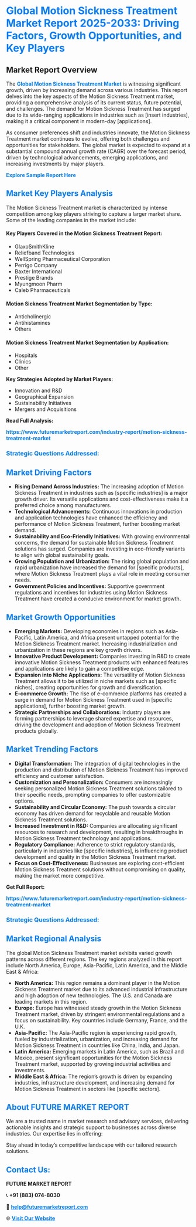 <h1 style="color: #007BFF;">Global Motion Sickness Treatment Market Report 2025-2033: Driving Factors, Growth Opportunities, and Key Players</h1>

<section id="overview">
<h2>Market Report Overview</h2>
<p>The <a href="https://www.futuremarketreport.com/industry-report/motion-sickness-treatment-market" style="color: #007BFF; text-decoration: none;"><strong>Global Motion Sickness Treatment Market</strong></a> is witnessing significant growth, driven by increasing demand across various industries. This report delves into the key aspects of the Motion Sickness Treatment market, providing a comprehensive analysis of its current status, future potential, and challenges. The demand for Motion Sickness Treatment has surged due to its wide-ranging applications in industries such as [insert industries], making it a critical component in modern-day [applications].</p>
<p>As consumer preferences shift and industries innovate, the Motion Sickness Treatment market continues to evolve, offering both challenges and opportunities for stakeholders. The global market is expected to expand at a substantial compound annual growth rate (CAGR) over the forecast period, driven by technological advancements, emerging applications, and increasing investments by major players.</p>
</section>

<section id="overview">
<p><a href="https://www.futuremarketreport.com/request-sample/reportId=77119" style="color: #007BFF; text-decoration: none;"><strong>Explore Sample Report Here</strong></a></p>
</section>

<section id="key-players">
<h2 style="color: #007BFF;">Market Key Players Analysis</h2>
<p>The Motion Sickness Treatment market is characterized by intense competition among key players striving to capture a larger market share. Some of the leading companies in the market include:</p>
<h4>Key Players Covered in the Motion Sickness Treatment Report:</h4>
<ul><li>GlaxoSmithKline</li><li>Reliefband Technologies</li><li>WellSpring Pharmaceutical Corporation</li><li>Perrigo Company</li><li>Baxter International</li><li>Prestige Brands</li><li>Myungmoon Pharm</li><li>Caleb Pharmaceuticals</li></ul>
<h4>Motion Sickness Treatment Market Segmentation by Type:</h4>
<ul><li>Anticholinergic</li><li>Antihistamines</li><li>Others</li></ul>

<h4>Motion Sickness Treatment Market Segmentation by Application:</h4>
<ul><li>Hospitals</li><li>Clinics</li><li>Other</li></ul>
<p><strong>Key Strategies Adopted by Market Players:</strong></p>
<ul>
<li>Innovation and R&D</li>
<li>Geographical Expansion</li>
<li>Sustainability Initiatives</li>
<li>Mergers and Acquisitions</li>
</ul>
</section>

<section>
<p><strong>Read Full Analysis: </strong></p><a href="https://www.futuremarketreport.com/industry-report/motion-sickness-treatment-market" style="color: #007BFF; text-decoration: none;"><strong>https://www.futuremarketreport.com/industry-report/motion-sickness-treatment-market</strong></a>
<h3 style="color: #007BFF;">Strategic Questions Addressed:</h3>
</section>

<section id="driving-factors">
<h2 style="color: #007BFF;">Market Driving Factors</h2>
<ul>
<li><strong>Rising Demand Across Industries:</strong> The increasing adoption of Motion Sickness Treatment in industries such as [specific industries] is a major growth driver. Its versatile applications and cost-effectiveness make it a preferred choice among manufacturers.</li>
<li><strong>Technological Advancements:</strong> Continuous innovations in production and application technologies have enhanced the efficiency and performance of Motion Sickness Treatment, further boosting market demand.</li>
<li><strong>Sustainability and Eco-Friendly Initiatives:</strong> With growing environmental concerns, the demand for sustainable Motion Sickness Treatment solutions has surged. Companies are investing in eco-friendly variants to align with global sustainability goals.</li>
<li><strong>Growing Population and Urbanization:</strong> The rising global population and rapid urbanization have increased the demand for [specific products], where Motion Sickness Treatment plays a vital role in meeting consumer needs.</li>
<li><strong>Government Policies and Incentives:</strong> Supportive government regulations and incentives for industries using Motion Sickness Treatment have created a conducive environment for market growth.</li>
</ul>
</section>

<section id="growth-opportunities">
<h2 style="color: #007BFF;">Market Growth Opportunities</h2>
<ul>
<li><strong>Emerging Markets:</strong> Developing economies in regions such as Asia-Pacific, Latin America, and Africa present untapped potential for the Motion Sickness Treatment market. Increasing industrialization and urbanization in these regions are key growth drivers.</li>
<li><strong>Innovative Product Development:</strong> Companies investing in R&D to create innovative Motion Sickness Treatment products with enhanced features and applications are likely to gain a competitive edge.</li>
<li><strong>Expansion into Niche Applications:</strong> The versatility of Motion Sickness Treatment allows it to be utilized in niche markets such as [specific niches], creating opportunities for growth and diversification.</li>
<li><strong>E-commerce Growth:</strong> The rise of e-commerce platforms has created a surge in demand for Motion Sickness Treatment used in [specific applications], further boosting market growth.</li>
<li><strong>Strategic Partnerships and Collaborations:</strong> Industry players are forming partnerships to leverage shared expertise and resources, driving the development and adoption of Motion Sickness Treatment products globally.</li>
</ul>
</section>

<section id="trending-factors">
<h2 style="color: #007BFF;">Market Trending Factors</h2>
<ul>
<li><strong>Digital Transformation:</strong> The integration of digital technologies in the production and distribution of Motion Sickness Treatment has improved efficiency and customer satisfaction.</li>
<li><strong>Customization and Personalization:</strong> Consumers are increasingly seeking personalized Motion Sickness Treatment solutions tailored to their specific needs, prompting companies to offer customizable options.</li>
<li><strong>Sustainability and Circular Economy:</strong> The push towards a circular economy has driven demand for recyclable and reusable Motion Sickness Treatment solutions.</li>
<li><strong>Increased Investment in R&D:</strong> Companies are allocating significant resources to research and development, resulting in breakthroughs in Motion Sickness Treatment technology and applications.</li>
<li><strong>Regulatory Compliance:</strong> Adherence to strict regulatory standards, particularly in industries like [specific industries], is influencing product development and quality in the Motion Sickness Treatment market.</li>
<li><strong>Focus on Cost-Effectiveness:</strong> Businesses are exploring cost-efficient Motion Sickness Treatment solutions without compromising on quality, making the market more competitive.</li>
</ul>
</section>

<section>
<p><strong>Get Full Report: </strong></p><a href="https://www.futuremarketreport.com/industry-report/motion-sickness-treatment-market" style="color: #007BFF; text-decoration: none;"><strong>https://www.futuremarketreport.com/industry-report/motion-sickness-treatment-market</strong></a>
<h3 style="color: #007BFF;">Strategic Questions Addressed:</h3>
</section>


<section id="regional-analysis">
<h2 style="color: #007BFF;">Market Regional Analysis</h2>
<p>The global Motion Sickness Treatment market exhibits varied growth patterns across different regions. The key regions analyzed in this report include North America, Europe, Asia-Pacific, Latin America, and the Middle East & Africa:</p>
<ul>
<li><strong>North America:</strong> This region remains a dominant player in the Motion Sickness Treatment market due to its advanced industrial infrastructure and high adoption of new technologies. The U.S. and Canada are leading markets in this region.</li>
<li><strong>Europe:</strong> Europe has witnessed steady growth in the Motion Sickness Treatment market, driven by stringent environmental regulations and a focus on sustainability. Key countries include Germany, France, and the U.K.</li>
<li><strong>Asia-Pacific:</strong> The Asia-Pacific region is experiencing rapid growth, fueled by industrialization, urbanization, and increasing demand for Motion Sickness Treatment in countries like China, India, and Japan.</li>
<li><strong>Latin America:</strong> Emerging markets in Latin America, such as Brazil and Mexico, present significant opportunities for the Motion Sickness Treatment market, supported by growing industrial activities and investments.</li>
<li><strong>Middle East & Africa:</strong> The region’s growth is driven by expanding industries, infrastructure development, and increasing demand for Motion Sickness Treatment in sectors like [specific sectors].</li>
</ul>
</section>

<footer>
<h2 style="color: #007BFF;">About FUTURE MARKET REPORT</h2>
<p>We are a trusted name in market research and advisory services, delivering actionable insights and strategic support to businesses across diverse industries. Our expertise lies in offering:</p>

<p>Stay ahead in today’s competitive landscape with our tailored research solutions.</p>

<h2 style="color: #007BFF;">Contact Us:</h2>
<p><strong>FUTURE MARKET REPORT</strong></p>
<p>📞 <strong>+91 (883) 074-8030</strong></p>
<p>📧 <strong><a href="mailto:help@futuremarketreport.com" style="color: #007BFF;">help@futuremarketreport.com</a></strong></p>
<p>🌐 <strong><a href="https://www.futuremarketreport.com/" style="color: #007BFF;">Visit Our Website</a></strong></p>
</footer>